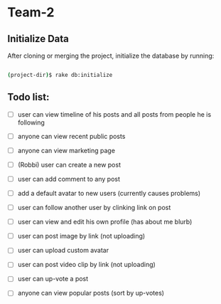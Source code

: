 # Team-2

## Initialize Data

After cloning or merging the project, initialize the database by
running:

```sh

(project-dir)$ rake db:initialize

```

## Todo list:

- [ ] user can view timeline of his posts and all posts from people he
  is following
- [ ] anyone can view recent public posts
- [ ] anyone can view marketing page
- [ ] (Robbi) user can create a new post 
- [ ] user can add comment to any post
- [ ] add a default avatar to new users (currently causes problems)
- [ ] user can follow another user by clinking link on post
- [ ] user can view and edit his own profile (has about me blurb)
- [ ] user can post image by link (not uploading)
- [ ] user can upload custom avatar
- [ ] user can post video clip by link (not uploading)
- [ ] user can up-vote a post
- [ ] anyone can view popular posts (sort by up-votes)

